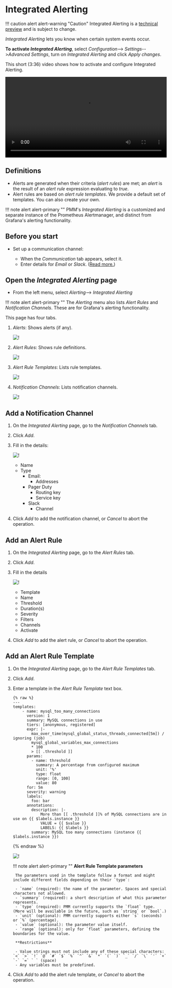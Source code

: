 # Integrated Alerting

!!! caution alert alert-warning "Caution"
    Integrated Alerting is a [technical preview](../details/glossary.md#technical-preview) and is subject to change.

*Integrated Alerting* lets you know when certain system events occur.

**To activate *Integrated Alerting***, select <i class="uil uil-cog"></i> *Configuration*--><i class="uil uil-setting"></i> *Settings*-->*Advanced Settings*, turn on *Integrated Alerting* and click *Apply changes*.

This short (3:36) video shows how to activate and configure Integrated Alerting.

<video width="100%" controls>
  <source src="../_images/Integrated-Alerting.mp4" type="video/mp4">
  Your browser does not support playing this video.
</video>


<!-- incomplete flow diagram
```plantuml
@startuml
!include docs/_images/plantuml_styles.puml
|//PMM Settings//|
start
:Activate //Integrated Alerting//;
if (//Communication// settings) then
    :Email;
else
    :Slack;
endif
|//Integrated Alerting//|
:Add //Notification Channel//;
if (Alert Rule Template?) then
    :Select;
else
    |Server|
    -[dashed]->
    :Create;
    note right
        Edit on filesystem
    end note
    -[dashed]->
endif
|//Integrated Alerting//|
:Add //Alert Rule//;
stop
@enduml
```
-->
## Definitions

- Alerts are generated when their criteria (*alert rules*) are met; an *alert* is the result of an *alert rule* expression evaluating to *true*.
- Alert rules are based on *alert rule templates*. We provide a default set of templates. You can also create your own.

!!! note alert alert-primary ""
    PMM's *Integrated Alerting* is a customized and separate instance of the Prometheus Alertmanager, and distinct from Grafana's alerting functionality.

## Before you start

- Set up a communication channel:

    - When the *Communication* tab appears, select it.
    - Enter details for *Email* or *Slack*. ([Read more.](../how-to/configure.md#communication))

## Open the *Integrated Alerting* page

- From the left menu, select <i class="uil uil-bell"></i> *Alerting*--><i class="uil uil-list-ul"></i> *Integrated Alerting*

!!! note alert alert-primary ""
    The *Alerting* menu also lists <i class="uil uil-list-ul"></i> *Alert Rules* and <i class="uil uil-comment-alt-share"></i> *Notification Channels*. These are for Grafana's alerting functionality.

This page has four tabs.

1. *Alerts*: Shows alerts (if any).

    ![!](../_images/PMM_Integrated_Alerting_Alerts.jpg)

2. *Alert Rules*: Shows rule definitions.

    ![!](../_images/PMM_Integrated_Alerting_Alert_Rules.jpg)

3. *Alert Rule Templates*: Lists rule templates.

    ![!](../_images/PMM_Integrated_Alerting_Alert_Rule_Templates.jpg)

4. *Notification Channels*: Lists notification channels.

    ![!](../_images/PMM_Integrated_Alerting_Notification_Channels.jpg)

## Add a Notification Channel

1. On the *Integrated Alerting* page, go to the *Notification Channels* tab.

2. Click <i class="uil uil-plus-square"></i> *Add*.

3. Fill in the details:

    ![!](../_images/PMM_Integrated_Alerting_Notification_Channels_Add_Form.jpg)

    - Name
    - Type
        - Email:
            - Addresses
        - Pager Duty
            - Routing key
            - Service key
        - Slack
            - Channel

4. Click *Add* to add the notification channel, or *Cancel* to abort the operation.

## Add an Alert Rule

1. On the *Integrated Alerting* page, go to the *Alert Rules* tab.

2. Click <i class="uil uil-plus-square"></i> *Add*.

3. Fill in the details

    ![!](../_images/PMM_Integrated_Alerting_Alert_Rules_Add_Form.jpg)

    - Template
    - Name
    - Threshold
    - Duration(s)
    - Severity
    - Filters
    - Channels
    - Activate

4. Click *Add* to add the alert rule, or *Cancel* to abort the operation.

## Add an Alert Rule Template

1. On the *Integrated Alerting* page, go to the *Alert Rule Templates* tab.

2. Click <i class="uil uil-plus-square"></i> *Add*.

3. Enter a template in the *Alert Rule Template* text box.

    ```
    {% raw %}
    ---
    templates:
        - name: mysql_too_many_connections
          version: 1
          summary: MySQL connections in use
          tiers: [anonymous, registered]
          expr: |-
            max_over_time(mysql_global_status_threads_connected[5m]) / ignoring (job)
            mysql_global_variables_max_connections
            * 100
            > [[ .threshold ]]
          params:
            - name: threshold
              summary: A percentage from configured maximum
              unit: '%'
              type: float
              range: [0, 100]
              value: 80
          for: 5m
          severity: warning
          labels:
            foo: bar
          annotations:
            description: |-
                More than [[ .threshold ]]% of MySQL connections are in use on {{ $labels.instance }}
                VALUE = {{ $value }}
                LABELS: {{ $labels }}
            summary: MySQL too many connections (instance {{ $labels.instance }})
    ```
    {% endraw %}

    ![!](../_images/PMM_Integrated_Alerting_Alert_Rule_Templates_Add_Form.jpg)

    !!! note alert alert-primary ""
        **Alert Rule Template parameters**

        The parameters used in the template follow a format and might include different fields depending on their `type`:

        - `name` (required): the name of the parameter. Spaces and special characters not allowed.
        - `summary` (required): a short description of what this parameter represents.
        - `type` (required): PMM currently supports the `float` type. (More will be available in the future, such as `string` or `bool`.)
        - `unit` (optional): PMM currently supports either `s` (seconds) or `%` (percentage).
        - `value` (optional): the parameter value itself.
        - `range` (optional): only for `float` parameters, defining the boundaries for the value.

        **Restrictions**

        - Value strings must not include any of these special characters: `<` `>` `!` `@` `#` `$` `%` `^` `&` `*` `(` `)` `_` `/` `\` `'` `+` `-` `=` ` ` (space)
        - Any variables must be predefined.

4. Click *Add* to add the alert rule template, or *Cancel* to abort the operation.
